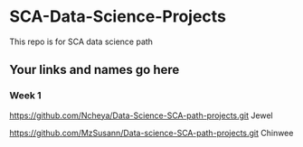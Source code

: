 # SCA-Data-Science-Projects
This repo is for SCA data science path

## Your links and names go here

### Week 1
https://github.com/Ncheya/Data-Science-SCA-path-projects.git Jewel 

https://github.com/MzSusann/Data-science-SCA-path-projects.git Chinwee
